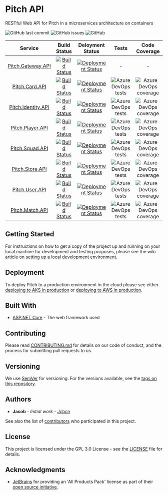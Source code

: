 # Pitch API
RESTful Web API for Pitch in a microservices architecture on containers

![GitHub last commit](https://img.shields.io/github/last-commit/pitch-game/pitch-api.svg)
![GitHub issues](https://img.shields.io/github/issues/pitch-game/pitch-api.svg)
![GitHub](https://img.shields.io/github/license/pitch-game/pitch-api.svg?color=brightgreen)

|    Service   |  Build Status  |    Deloyment Status   |   Tests   |   Code Coverage
|     :---:    |     :---:      |     :---:      |     :---:      |     :---:      |  
| [Pitch.Gateway.API](/src/api-gateway)   | [![Build Status](https://dev.azure.com/pitch-game/Pitch%20API/_apis/build/status/Pitch.Gateway.API?branchName=master)](https://dev.azure.com/pitch-game/Pitch%20API/_build/latest?definitionId=14&branchName=master) | [![Deployment Status](https://vsrm.dev.azure.com/pitch-game/_apis/public/Release/badge/01e573de-5dd1-4889-95d0-1578288493e2/12/12)](https://dev.azure.com/pitch-game/Pitch%20API/_release?view=mine&definitionId=12) | - | -
| [Pitch.Card.API](/src/card)    | [![Build Status](https://dev.azure.com/pitch-game/Pitch%20API/_apis/build/status/Pitch.Card.API?branchName=master)](https://dev.azure.com/pitch-game/Pitch%20API/_build/latest?definitionId=17&branchName=master) | [![Deployment Status](https://vsrm.dev.azure.com/pitch-game/_apis/public/Release/badge/01e573de-5dd1-4889-95d0-1578288493e2/13/13)](https://dev.azure.com/pitch-game/Pitch%20API/_release?view=mine&definitionId=13) |   ![Azure DevOps tests](https://img.shields.io/azure-devops/tests/pitch-game/Pitch%20API/17) | ![Azure DevOps coverage](https://img.shields.io/azure-devops/coverage/pitch-game/Pitch%20API/17)
| [Pitch.Identity.API](src/identity)  | [![Build Status](https://dev.azure.com/pitch-game/Pitch%20API/_apis/build/status/Pitch.Identity.API?branchName=master)](https://dev.azure.com/pitch-game/Pitch%20API/_build/latest?definitionId=16&branchName=master)    | [![Deployment Status](https://vsrm.dev.azure.com/pitch-game/_apis/public/Release/badge/01e573de-5dd1-4889-95d0-1578288493e2/14/14)](https://dev.azure.com/pitch-game/Pitch%20API/_release?view=mine&definitionId=14)   |   ![Azure DevOps tests](https://img.shields.io/azure-devops/tests/pitch-game/Pitch%20API/16) | ![Azure DevOps coverage](https://img.shields.io/azure-devops/coverage/pitch-game/Pitch%20API/16)
| [Pitch.Player.API](/src/player)     | [![Build Status](https://dev.azure.com/pitch-game/Pitch%20API/_apis/build/status/Pitch.Player.API?branchName=master)](https://dev.azure.com/pitch-game/Pitch%20API/_build/latest?definitionId=15&branchName=master) | [![Deployment Status](https://vsrm.dev.azure.com/pitch-game/_apis/public/Release/badge/01e573de-5dd1-4889-95d0-1578288493e2/15/15)](https://dev.azure.com/pitch-game/Pitch%20API/_release?view=mine&definitionId=15)   |   ![Azure DevOps tests](https://img.shields.io/azure-devops/tests/pitch-game/Pitch%20API/15) | ![Azure DevOps coverage](https://img.shields.io/azure-devops/coverage/pitch-game/Pitch%20API/15)
[Pitch.Squad.API](/src/squad)       | [![Build Status](https://dev.azure.com/pitch-game/Pitch%20API/_apis/build/status/Pitch.Squad.API?branchName=master)](https://dev.azure.com/pitch-game/Pitch%20API/_build/latest?definitionId=12&branchName=master) | [![Deployment Status](https://vsrm.dev.azure.com/pitch-game/_apis/public/Release/badge/01e573de-5dd1-4889-95d0-1578288493e2/10/10)](https://dev.azure.com/pitch-game/Pitch%20API/_release?view=mine&definitionId=10)   |   ![Azure DevOps tests](https://img.shields.io/azure-devops/tests/pitch-game/Pitch%20API/12) | ![Azure DevOps coverage](https://img.shields.io/azure-devops/coverage/pitch-game/Pitch%20API/12)
|  [Pitch.Store.API](/src/store)     | [![Build Status](https://dev.azure.com/pitch-game/Pitch%20API/_apis/build/status/Pitch.Store.API?branchName=master)](https://dev.azure.com/pitch-game/Pitch%20API/_build/latest?definitionId=13&branchName=master) | [![Deployment Status](https://vsrm.dev.azure.com/pitch-game/_apis/public/Release/badge/01e573de-5dd1-4889-95d0-1578288493e2/11/11)](https://dev.azure.com/pitch-game/Pitch%20API/_release?view=mine&definitionId=11)   |   ![Azure DevOps tests](https://img.shields.io/azure-devops/tests/pitch-game/Pitch%20API/13) | ![Azure DevOps coverage](https://img.shields.io/azure-devops/coverage/pitch-game/Pitch%20API/13)
| [Pitch.User.API](/src/user)        | [![Build Status](https://dev.azure.com/pitch-game/Pitch%20API/_apis/build/status/Pitch.User.API?branchName=master)](https://dev.azure.com/pitch-game/Pitch%20API/_build/latest?definitionId=18&branchName=master)  | [![Deployment Status](https://vsrm.dev.azure.com/pitch-game/_apis/public/Release/badge/01e573de-5dd1-4889-95d0-1578288493e2/17/17)](https://dev.azure.com/pitch-game/Pitch%20API/_release?view=mine&definitionId=17)   |   ![Azure DevOps tests](https://img.shields.io/azure-devops/tests/pitch-game/Pitch%20API/18) | ![Azure DevOps coverage](https://img.shields.io/azure-devops/coverage/pitch-game/Pitch%20API/18)
| [Pitch.Match.API](/src/match)       | [![Build Status](https://dev.azure.com/pitch-game/Pitch%20API/_apis/build/status/Pitch.Match.API?branchName=master)](https://dev.azure.com/pitch-game/Pitch%20API/_build/latest?definitionId=11&branchName=master) | [![Deployment Status](https://vsrm.dev.azure.com/pitch-game/_apis/public/Release/badge/01e573de-5dd1-4889-95d0-1578288493e2/16/16)](https://dev.azure.com/pitch-game/Pitch%20API/_release?view=mine&definitionId=16) |   ![Azure DevOps tests](https://img.shields.io/azure-devops/tests/pitch-game/Pitch%20API/11) | ![Azure DevOps coverage](https://img.shields.io/azure-devops/coverage/pitch-game/Pitch%20API/11)

## Getting Started

For instructions on how to get a copy of the project up and running on your local machine for development and testing purposes, please see the wiki article on [setting up a local development environment](../../wiki/Setting-up-a-local-development-environment).


## Deployment

To deploy Pitch to a production environment in the cloud please see either [deploying to AKS in production](../../wiki/Deploying-to-AKS-in-production) or [deploying to AWS in production](../../wiki/Deploying-to-AWS-in-production).

## Built With

* [ASP.NET Core](https://docs.microsoft.com/en-us/aspnet/core/?view=aspnetcore-2.2) - The web framework used

## Contributing

Please read [CONTRIBUTING.md](https://gist.github.com/PurpleBooth/b24679402957c63ec426) for details on our code of conduct, and the process for submitting pull requests to us.

## Versioning

We use [SemVer](http://semver.org/) for versioning. For the versions available, see the [tags on this repository](/tags). 

## Authors

* **Jacob** - *Initial work* - [Jcbcn](https://github.com/jcbcn)

See also the list of [contributors](/contributors) who participated in this project.

## License

This project is licensed under the GPL 3.0 License - see the [LICENSE](LICENSE) file for details.

## Acknowledgments

* [JetBrains](https://www.jetbrains.com/) for providing an 'All Products Pack' license as part of their [open source initiative](https://www.jetbrains.com/opensource/).
